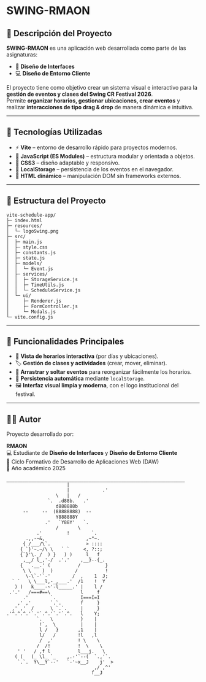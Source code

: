 # SWING-RMAON
## 📘 Descripción del Proyecto

**SWING-RMAON** es una aplicación web desarrollada como parte de las asignaturas:

- 🧩 **Diseño de Interfaces**
- 💻 **Diseño de Entorno Cliente**

El proyecto tiene como objetivo crear un sistema visual e interactivo para la **gestión de eventos y clases del Swing CR Festival 2026**.  
Permite **organizar horarios, gestionar ubicaciones, crear eventos** y realizar **interacciones de tipo drag & drop** de manera dinámica e intuitiva.

---

## 🧠 Tecnologías Utilizadas

- ⚡ **Vite** – entorno de desarrollo rápido para proyectos modernos.
- 🧱 **JavaScript (ES Modules)** – estructura modular y orientada a objetos.
- 🎨 **CSS3** – diseño adaptable y responsivo.
- 💾 **LocalStorage** – persistencia de los eventos en el navegador.
- 🧭 **HTML dinámico** – manipulación DOM sin frameworks externos.

---

## 🧩 Estructura del Proyecto

```
vite-schedule-app/
├─ index.html
├─ resources/
│  └─ logoSwing.png
├─ src/
│  ├─ main.js
│  ├─ style.css
│  ├─ constants.js
│  ├─ state.js
│  ├─ models/
│  │  └─ Event.js
│  ├─ services/
│  │  ├─ StorageService.js
│  │  ├─ TimeUtils.js
│  │  └─ ScheduleService.js
│  └─ ui/
│     ├─ Renderer.js
│     ├─ FormController.js
│     └─ Modals.js
└─ vite.config.js
```

---

## 🧭 Funcionalidades Principales

- 📅 **Vista de horarios interactiva** (por días y ubicaciones).
- 🏷️ **Gestión de clases y actividades** (crear, mover, eliminar).
- 🔄 **Arrastrar y soltar eventos** para reorganizar fácilmente los horarios.
- 💾 **Persistencia automática** mediante `localStorage`.
- 🖼️ **Interfaz visual limpia y moderna**, con el logo institucional del festival.

---

## 👨‍🎨 Autor

Proyecto desarrollado por:

**RMAON**  
💻 Estudiante de **Diseño de Interfaces** y **Diseño de Entorno Cliente**  
📍 Ciclo Formativo de Desarrollo de Aplicaciones Web (DAW)  
📅 Año académico 2025


```
_________________________________________________________________
                      |
                      |            .'
                  \   |   /
               `.  .d88b.   .'
                  d888888b
      --     --  (88888888)  --
                  Y888888Y
              .'   `Y88Y'   `.
                  /       \
           .'         !        `.
       .,,-~&,               ,~"~.
      { /___/\`.             > ::::
     { `}'~.~/\ \   ` `     <, ?::;
     {`}'\._/  ) }   ) )     l_  f
      ,__/ l_,'-/  .'.'    ,__}--{_.
     {  `.__.' (          /         }
      \ \    )  )        /          !
       \-\`-'`-'        /  ,    1  J;
  ` `   \ \___l,-_,___.'  /1    !  Y
   ) )   k____-~'-l_____.' |    l /
 .'.'   /===#==\           l     f
      .'        `.         I===I=I
    ,' ,'       `.`.       f     }
  ,' ,'  /      \ `.`.     |     }
.'^.^.^.'`.'`.^.'`.'`.^.   l    Y;
           `.   \          }    |
            !`,  \         |    |
            l /   }       ,1    |
            l/   /        !l   ,l
            /  ,'         ! \    \
           /  /!          !  \    \
    ' '   / ,f l          l___j.   \
   ( (   (_ \l_ `_    ,.-'`--(  `.,'`.
    `.`.  Y\__Y`--'   `-'~x__J    j'  >
                                ,/ ,^'
                               f__J
```
